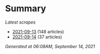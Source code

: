 # Summary
*Latest scrapes*
* [2021-09-13](https://github.com/nuuuwan/news_lk/blob/data/news_lk.2021-09-13.json) (148 articles)
* [2021-09-14](https://github.com/nuuuwan/news_lk/blob/data/news_lk.2021-09-14.json) (37 articles)

*Generated at 06:08AM, September 14, 2021*